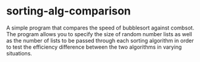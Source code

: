 # sorting-alg-comparison
A simple program that compares the speed of bubblesort against combsot. The program allows you to specify the size of random number lists as well as the number of lists to be passed through each sorting algorithm in order to test the efficiency difference between the two algorithms in varying situations.
